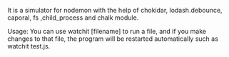 It is a simulator for nodemon with the help of chokidar, lodash.debounce, caporal, fs ,child_process and chalk module. 

Usage: You can use watchit [filename] to run a file, and if you make changes to that file, 
the program will be restarted automatically such as watchit test.js. 